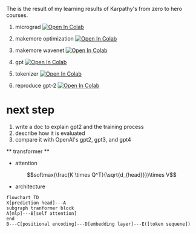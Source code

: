 The is the result of my learning results of Karpathy's from zero to hero courses.

1. micrograd [![Open In Colab](https://colab.research.google.com/assets/colab-badge.svg)](https://colab.research.google.com/github/aray4702/transformer/blob/main/notebooks/micrograd.ipynb)

2. makemore optimization [![Open In Colab](https://colab.research.google.com/assets/colab-badge.svg)](https://colab.research.google.com/github/aray4702/transformer/blob/main/notebooks/makemore_optimization.ipynb)

3. makemore wavenet [![Open In Colab](https://colab.research.google.com/assets/colab-badge.svg)](https://colab.research.google.com/github/aray4702/transformer/blob/main/notebooks/makemore_wavenet.ipynb)

4. gpt [![Open In Colab](https://colab.research.google.com/assets/colab-badge.svg)](https://colab.research.google.com/github/aray4702/transformer/blob/main/notebooks/gpt.ipynb)

5. tokenizer [![Open In Colab](https://colab.research.google.com/assets/colab-badge.svg)](https://colab.research.google.com/github/aray4702/transformer/blob/main/notebooks/tokenizer.ipynb)

6. reproduce gpt-2 [![Open In Colab](https://colab.research.google.com/assets/colab-badge.svg)](https://colab.research.google.com/github/aray4702/transformer/blob/main/notebooks/reproduce_gpt2.ipynb)

# next step
1. write a doc to explain gpt2 and the training process
2. describe how it is evaluated
3. compare it with OpenAI's gpt2, gpt3, and gpt4

** transformer **
- attention

$$softmax(\frac{K \times Q^T}{\sqrt{d_{head}}})\times V$$

- architecture
```mermaid
flowchart TD
X[prediction head]---A
subgraph tranformer block 
A[mlp]---B[self attention]
end
B---C[positional encoding]---D[embedding layer]---E([token sequene])
```
